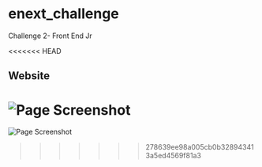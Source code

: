 # enext_challenge
Challenge 2- Front End Jr

<<<<<<< HEAD
## Website

![Page Screenshot](https://github.com/IgNog93/enext_challenge/blob/master/image/screenshot.jpg "This is a screenshot of the challenge")
=======
![Page Screenshot](https://github.com/IgNog93/enext_challenge2/blob/master/image/screenshot.jpg "This is a screenshot of the challenge")
>>>>>>> 278639ee98a005cb0b328943413a5ed4569f81a3
